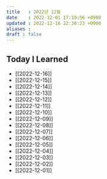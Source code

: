 ```yaml
---
title   : 2022년 12월 
date    : 2022-12-01 17:10:56 +0900
updated : 2022-12-16 22:30:23 +0900
aliases : 
draft : false
---
```

## Today I Learned
- [[2022-12-16]]
- [[2022-12-15]]
- [[2022-12-14]]
- [[2022-12-13]]
- [[2022-12-12]]
- [[2022-12-11]]
- [[2022-12-10]]
- [[2022-12-09]]
- [[2022-12-08]]
- [[2022-12-07]]
- [[2022-12-06]]
- [[2022-12-05]]
- [[2022-12-04]] 
- [[2022-12-03]]
- [[2022-12-02]]
- [[2022-12-01]]






